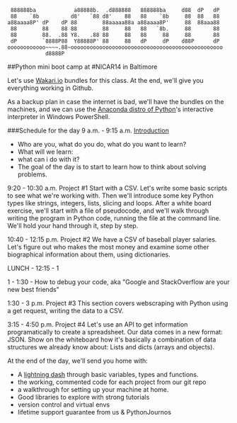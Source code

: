 ```
 888888ba            a88888b.  .d888888   888888ba     d88  dP   dP 
 88    `8b          d8'   `88 d8'    88   88    `8b     88  88   88 
a88aaaa8P' dP    dP 88        88aaaaa88a a88aaaa8P'     88  88aaa88 
 88        88    88 88        88     88   88   `8b.     88       88 
 88        88.  .88 Y8.   .88 88     88   88     88     88       88 
 dP        `8888P88  Y88888P' 88     88   dP     dP    d88P      dP 
oooooooooooo~~~~.88~oooooooooooooooooooooooooooooooooooooooooooooooo
            d8888P                                                  
```
##Python mini boot camp at #NICAR14 in Baltimore

Let's use [Wakari.io](http://www.wakari.io/) bundles for this class. At the end, we'll give you everything working in Github.

As a backup plan in case the internet is bad, we'll have the bundles on the machines, and we can use the [Anaconda distro of Python](http://docs.continuum.io/anaconda/pkgs.html)'s interactive interpreter in Windows PowerShell.

###Schedule for the day
9 a.m. - 9:15 a.m. [Introduction](http://bit.ly/intropycar14)

* Who are you, what do you do, what do you want to learn?
* What will we learn:
* what can i do with it?
* The goal of the day is to start to learn how to think about solving problems.

9:20 - 10:30 a.m.
Project #1
Start with a CSV. Let's write some basic scripts to see what we're working with. Then we'll introduce some key Python types like strings, integers, lists, slicing and loops.
After a white board exercise, we'll start with a file of pseudocode, and we'll walk through writing the program in Python code, running the file at the command line.
We'll hold your hand through it, step by step.

10:40 - 12:15 p.m.
Project #2
We have a CSV of baseball player salaries. Let's figure out who makes the most money and examine some other biographical information about them, using dictionaries.

LUNCH - 12:15 - 1

1 - 1:30 - How to debug your code, aka "Google and StackOverflow are your new best friends"

1:30 - 3 p.m.
Project #3
This section covers webscraping with Python using a get request, writing the data to a CSV.

3:15 - 4:50 p.m.
Project #4
Let's use an API to get information programatically to create a spreadsheet. Our data comes in a new format: JSON. Show on the whiteboard how it's basically a combination of data structures we already know about: Lists and dicts (arrays and objects).


At the end of the day, we'll send you home with:

* A [lightning dash](https://www.wakari.io/sharing/bundle/tommeagher/pycar14) through basic variables, types and functions.
* the working, commented code for each project from our git repo
* a walkthrough for setting up your machine at home.
* Good libraries to explore with strong tutorials
* version control and virtual envs
* lifetime support guarantee from us & PythonJournos